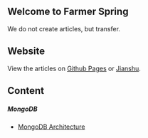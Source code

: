 ## Welcome to Farmer Spring

We do not create articles, but transfer.

## Website

View the articles on [Github Pages](https://curme.github.io/farmer-spring/) or [Jianshu](http://www.jianshu.com/nb/14421604).

## Content

##### MongoDB

+ [MongoDB Architecture](./mongodb/mongodb_architecture/mongodb_architecture.md)
